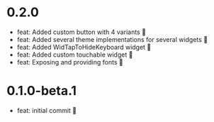 # 0.2.0

- feat: Added custom button with 4 variants 🎉
- feat: Added several theme implementations for several widgets 🎉
- feat: Added WidTapToHideKeyboard widget 🎉
- feat: Added custom touchable widget 🎉
- feat: Exposing and providing fonts 🎉

# 0.1.0-beta.1

- feat: initial commit 🎉
